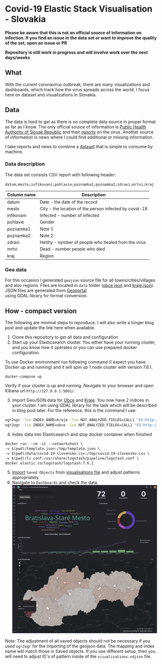 # Covid-19 Elastic Stack Visualisation - Slovakia

**Please be aware that this is not an official source of information on infection. If you find an issue in the data set or want to improve
the quality of the set, open an issue or PR**

**Repository is still work in progress and will involve work over the next days/weeks**

## What
With the current coronavirus outbreak, there are many visualizations and dashboards, which track how the virus spreads across the world. I  focus here on dataset and visualizations in Slovakia.

## Data
The data is hard to get as there is no complete data source in proper format as far as I know. The only official source of information is [Public Health Authority of Slovak Republic](http://www.uvzsr.sk/en/) and their
[reports](http://www.uvzsr.sk/index.php?option=com_content&view=category&layout=blog&id=250&Itemid=153) on the virus. Another source of information is news where I could find additional or missing information.

I take reports and news to combine a [dataset](/data/covid-19-slovensko.csv) that is simple to consume by machine.

### Data description
The data set consists CSV report with following header:

`datum;mesto;infikovani;pohlavie;poznamka1;poznamka2;zdravi;mrtvi;kraj`

| Column name | Description |
|-------------|-------------|
| datum | Date - the date of the record |
| mesto | City - the location of the person infected by covid-19 |
| infikovani| Infected - number of infected |
| pohlavie| Gender |
| poznamka1 | Note 1 |
| poznamka2 | Note 2 |
| zdravi | Helthy - nymber of people who healed from the virus |
| mrtvi | Dead - number people who died |
| kraj | Region |

### Geo data
For this occasion I generated `geojson` source file for all towns/cities/villages and also regions. Files are located in 
`data` folder ([obce.json](/data/obce.json) and [kraje.json](/data/obce.json)). JSON files are generated from [Geoportal](https://www.geoportal.sk/sk/zbgis_smd/na-stiahnutie/)  
using GDAL library for format conversion.

## How - compact version
The following are minimal steps to reproduce. I will also write a longer blog post and update the link here when available.

1. Clone this repository to get all data and configuration
2. Start up your Elasticsearch cluster. You either have your running cluster, and you know how it operates or you can use prepared docker configuration.

To use Docker environment run following command (I expect you have Docker up and running) and it will spin up 1 node cluster with version 7.6.1.
```docker
docker-compose up
```

Verify if your cluster is up and running. Navigate to your browser and open Kibana url `http://127.0.0.1:5601/`.

3. Import GeoJSON data for [Obce](/data/obce.json) and [Kraje](/data/kraje.json). You now have 2 indices in your cluster.  I am using GDAL library for the task which will be described in blog post later.
For the reference, this is the command I use:
```bash
ogr2ogr -lco INDEX_NAME=kraje -lco NOT_ANALYZED_FIELDS={ALL} "ES:http://elastic:changeme@localhost:9200"  "$(pwd)/kraje.json"
ogr2ogr -lco INDEX_NAME=obce -lco NOT_ANALYZED_FIELDS={ALL} "ES:http://elastic:changeme@localhost:9200"  "$(pwd)/obce.json"
```

4. Index data into Elasticsearch and stop docker container when finished

 ```docker
docker run --rm -it --network=host \
-v $(pwd)/template.json:/tmp/template.json \
-v $(pwd)/data/covid-19-slovensko.csv:/tmp/covid-19-slovensko.csv \
-v $(pwd)/ls.conf:/usr/share/logstash/pipeline/logstash.conf \
docker.elastic.co/logstash/logstash:7.6.1
```

5. [Import](https://www.elastic.co/guide/en/kibana/current/managing-saved-objects.html#managing-saved-objects-export-objects) `Saved Objects` from [visualisations file](data/visualisations.ndjson) and adjust patterns appropriately.
6. Navigate to `Dashboards` and check the data.
![Dashboard overview](/images/dashboard.png)

Note: The adjustment of all saved objects should not be necessary if you used `ogr2ogr` for the importing of the geojson data. The mapping and index name will match those in Saved objects. If you use different setup, then you will need to adjust ID's of pattern inside of the `visualisations.ndjson` file.
